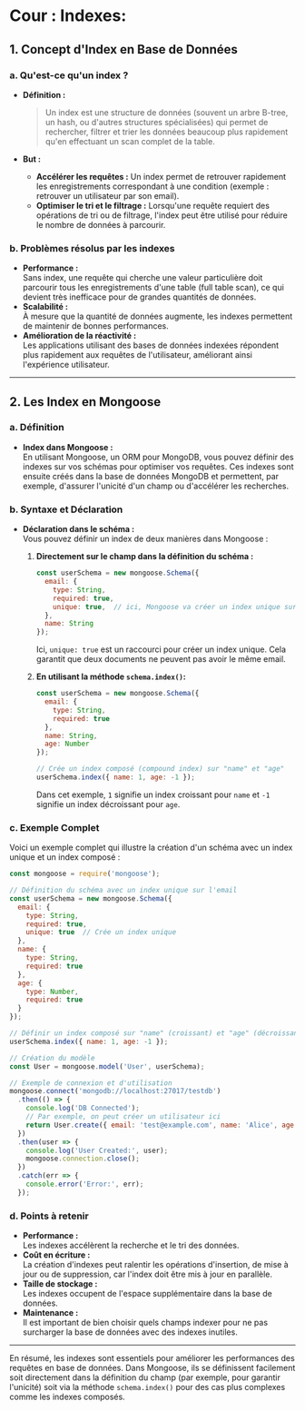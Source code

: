 # Cour : **Indexes:**


## 1. Concept d'Index en Base de Données

### a. Qu'est-ce qu'un index ?

- **Définition :**  
  > Un index est une structure de données (souvent un arbre B-tree, un hash, ou d'autres structures spécialisées) qui permet de rechercher, filtrer et trier les données beaucoup plus rapidement qu'en effectuant un scan complet de la table.
  
- **But :**  
  - **Accélérer les requêtes :** Un index permet de retrouver rapidement les enregistrements correspondant à une condition (exemple : retrouver un utilisateur par son email).
  - **Optimiser le tri et le filtrage :** Lorsqu'une requête requiert des opérations de tri ou de filtrage, l'index peut être utilisé pour réduire le nombre de données à parcourir.

### b. Problèmes résolus par les indexes
- **Performance :**  
  Sans index, une requête qui cherche une valeur particulière doit parcourir tous les enregistrements d'une table (full table scan), ce qui devient très inefficace pour de grandes quantités de données.
- **Scalabilité :**  
  À mesure que la quantité de données augmente, les indexes permettent de maintenir de bonnes performances.
- **Amélioration de la réactivité :**  
  Les applications utilisant des bases de données indexées répondent plus rapidement aux requêtes de l'utilisateur, améliorant ainsi l'expérience utilisateur.

---

## 2. Les Index en Mongoose

### a. Définition
- **Index dans Mongoose :**  
  En utilisant Mongoose, un ORM pour MongoDB, vous pouvez définir des indexes sur vos schémas pour optimiser vos requêtes. Ces indexes sont ensuite créés dans la base de données MongoDB et permettent, par exemple, d'assurer l'unicité d'un champ ou d'accélérer les recherches.

### b. Syntaxe et Déclaration
- **Déclaration dans le schéma :**  
  Vous pouvez définir un index de deux manières dans Mongoose :
  
  1. **Directement sur le champ dans la définition du schéma :**
  
     ```js
     const userSchema = new mongoose.Schema({
       email: {
         type: String,
         required: true,
         unique: true,  // ici, Mongoose va créer un index unique sur "email"
       },
       name: String
     });
     ```
     
     Ici, `unique: true` est un raccourci pour créer un index unique. Cela garantit que deux documents ne peuvent pas avoir le même email.

  2. **En utilisant la méthode `schema.index()`:**
  
     ```js
     const userSchema = new mongoose.Schema({
       email: {
         type: String,
         required: true
       },
       name: String,
       age: Number
     });
     
     // Crée un index composé (compound index) sur "name" et "age"
     userSchema.index({ name: 1, age: -1 });
     ```
     
     Dans cet exemple, `1` signifie un index croissant pour `name` et `-1` signifie un index décroissant pour `age`.

### c. Exemple Complet
Voici un exemple complet qui illustre la création d'un schéma avec un index unique et un index composé :

```js
const mongoose = require('mongoose');

// Définition du schéma avec un index unique sur l'email
const userSchema = new mongoose.Schema({
  email: {
    type: String,
    required: true,
    unique: true  // Crée un index unique
  },
  name: {
    type: String,
    required: true
  },
  age: {
    type: Number,
    required: true
  }
});

// Définir un index composé sur "name" (croissant) et "age" (décroissant)
userSchema.index({ name: 1, age: -1 });

// Création du modèle
const User = mongoose.model('User', userSchema);

// Exemple de connexion et d'utilisation
mongoose.connect('mongodb://localhost:27017/testdb')
  .then(() => {
    console.log('DB Connected');
    // Par exemple, on peut créer un utilisateur ici
    return User.create({ email: 'test@example.com', name: 'Alice', age: 30 });
  })
  .then(user => {
    console.log('User Created:', user);
    mongoose.connection.close();
  })
  .catch(err => {
    console.error('Error:', err);
  });
```

### d. Points à retenir
- **Performance :**  
  Les indexes accélèrent la recherche et le tri des données.  
- **Coût en écriture :**  
  La création d'indexes peut ralentir les opérations d'insertion, de mise à jour ou de suppression, car l'index doit être mis à jour en parallèle.
- **Taille de stockage :**  
  Les indexes occupent de l'espace supplémentaire dans la base de données.
- **Maintenance :**  
  Il est important de bien choisir quels champs indexer pour ne pas surcharger la base de données avec des indexes inutiles.

---

En résumé, les indexes sont essentiels pour améliorer les performances des requêtes en base de données. Dans Mongoose, ils se définissent facilement soit directement dans la définition du champ (par exemple, pour garantir l'unicité) soit via la méthode `schema.index()` pour des cas plus complexes comme les indexes composés.